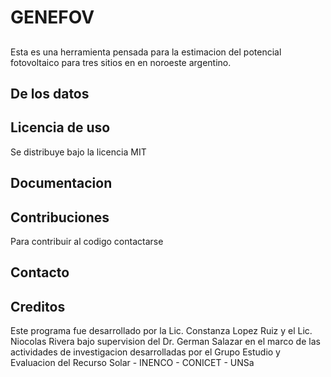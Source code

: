 # GENEFOV #
##
Esta es una herramienta pensada para la estimacion del potencial fotovoltaico para 
tres sitios en en noroeste argentino.
##


## De los datos ##


## Licencia de uso ##
Se distribuye bajo la licencia MIT 

## Documentacion ##

## Contribuciones ##
Para contribuir al codigo contactarse 

## Contacto ##

## Creditos ##
Este programa fue desarrollado por la Lic. Constanza Lopez Ruiz y el Lic. Niocolas Rivera
bajo supervision del Dr. German Salazar en el marco de las actividades de investigacion desarrolladas
por el Grupo Estudio y Evaluacion del Recurso Solar - INENCO - CONICET - UNSa
## 

